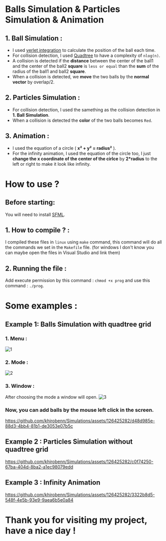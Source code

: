 # Balls Simulation & Particles Simulation & Animation

## 1. Ball Simulation :
- I used [verlet integration](https://en.wikipedia.org/wiki/Verlet_integration) to calculate the position of the ball each time.
- For collision detection, I used [Quadtree](https://en.wikipedia.org/wiki/Quadtree) to have a complexity of `nlog(n)`.
- A collision is detected if the **distance** between the center of the ball1 and the center of the ball2 **square** is `less or equal` than the **sum** of the radius of the ball1 and ball2 **square**.
- When a collision is detected, we **move** the two balls by the **normal vector** by overlap/2.

## 2. Particles Simulation :
- For collision detection, I used the samething as the collision detection in **1. Ball Simulation**.
- When a collision is detected the **color** of the two balls becomes `Red`.

## 3. Animation :
- I used the equation of a circle ( **x² + y² = radius²** ).
- For the infinity animation, I used the equation of the circle too, I just **change the x coordinate of the center of the cirlce** by **2*radius** to the left or right to make it look like infinity.


# How to use ?
## Before starting:
You will need to install [SFML](https://www.sfml-dev.org/index.php).
## 1. How to compile ? :
I compiled these files in `linux` using `make` command, this command will do all the commands we set in the `Makefile` file. (for windows I don't know you can maybe open the files in Visual Studio and link them)
## 2. Running the file :
Add execute permission by this command : `chmod +x prog` and use this command : `./prog`.

# Some examples :
## Example 1: Balls Simulation with quadtree grid
### 1. Menu :
![1](https://github.com/khirobenn/Simulations/assets/126425282/94938e20-21ab-4ce5-b8fe-48910da2daf1)
### 2. Mode :
![2](https://github.com/khirobenn/Simulations/assets/126425282/1ac22517-90ac-4145-9749-f6317ac6a996)

### 3. Window :
After choosing the mode a window will open.
![3](https://github.com/khirobenn/Simulations/assets/126425282/7bb6341b-7926-4b4c-8473-16202b527e54)

### Now, you can add balls by the mouse left click in the screen.
https://github.com/khirobenn/Simulations/assets/126425282/d48d985e-88d3-4bb4-81b1-de3053e07b5c

## Example 2 : Particles Simulation without quadtree grid
https://github.com/khirobenn/Simulations/assets/126425282/c0f74250-67ba-404d-8ba2-a1ec98079edd

## Example 3 : Infinity Animation
https://github.com/khirobenn/Simulations/assets/126425282/3322b8d5-548f-4e5b-93e9-9aea6b5e0a84

# Thank you for visiting my project, have a nice day !

